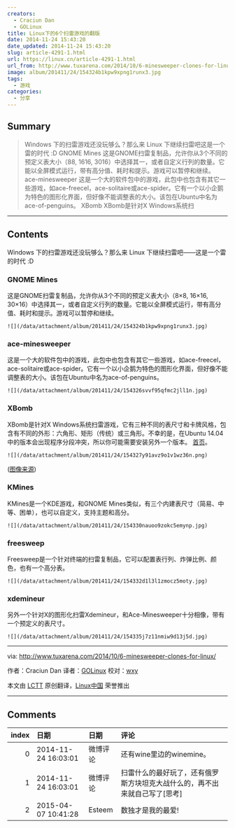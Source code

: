 ```yaml
---
creators:
  - Craciun Dan
  - GOLinux
title: Linux下的6个扫雷游戏的翻版
date: 2014-11-24 15:43:20
date_updated: 2014-11-24 15:43:20
slug: article-4291-1.html
url: https://linux.cn/article-4291-1.html
url_from: http://www.tuxarena.com/2014/10/6-minesweeper-clones-for-linux/
image: album/201411/24/154324b1kpw9xpng1runx3.jpg
tags:
  - 游戏
categories:
  - 分享
---
```


## Summary

> Windows 下的扫雷游戏还没玩够么？那么来 Linux 下继续扫雷吧这是一个雷的时代 :D GNOME Mines 这是GNOME扫雷复制品，允许你从3个不同的预定义表大小（88, 1616, 3016）中选择其一，或者自定义行列的数量。它能以全屏模式运行，带有高分值、耗时和提示。游戏可以暂停和继续。  ace-minesweeper 这是一个大的软件包中的游戏，此包中也包含有其它一些游戏，如ace-freecel，ace-solitaire或ace-spider。它有一个以小企鹅为特色的图形化界面，但好像不能调整表的大小。该包在Ubuntu中名为ace-of-penguins。  XBomb XBomb是针对X Windows系统扫

***

<!-- more -->

## Contents

Windows 下的扫雷游戏还没玩够么？那么来 Linux 下继续扫雷吧——这是一个雷的时代 :D

### GNOME Mines

这是GNOME扫雷复制品，允许你从3个不同的预定义表大小（8×8, 16×16, 30×16）中选择其一，或者自定义行列的数量。它能以全屏模式运行，带有高分值、耗时和提示。游戏可以暂停和继续。

`![](/data/attachment/album/201411/24/154324b1kpw9xpng1runx3.jpg)`

### ace-minesweeper

这是一个大的软件包中的游戏，此包中也包含有其它一些游戏，如ace-freecel，ace-solitaire或ace-spider。它有一个以小企鹅为特色的图形化界面，但好像不能调整表的大小。该包在Ubuntu中名为ace-of-penguins。

`![](/data/attachment/album/201411/24/154326svvf95qfmc2jll1n.jpg)`

### XBomb

XBomb是针对X Windows系统扫雷游戏，它有三种不同的表尺寸和卡牌风格，包含有不同的外形：六角形、矩形（传统）或三角形。不幸的是，在Ubuntu 14.04中的版本会出现程序分段冲突，所以你可能需要安装另外一个版本。 [首页](http://www.gedanken.org.uk/software/xbomb/)。

`![](/data/attachment/album/201411/24/154327y91avz9o1v1wz36n.png)`

([图像来源](http://www.gedanken.org.uk/software/xbomb/))

### KMines

KMines是一个KDE游戏，和GNOME Mines类似，有三个内建表尺寸（简易、中等、困单），也可以自定义，支持主题和高分。

`![](/data/attachment/album/201411/24/154330nauoo9zokc5emynp.jpg)`

### freesweep

Freesweep是一个针对终端的扫雷复制品，它可以配置表行列、炸弹比例、颜色，也有一个高分表。

`![](/data/attachment/album/201411/24/154332d1l3l1zmocz5moty.jpg)`

### xdemineur

另外一个针对X的图形化扫雷Xdemineur，和Ace-Minesweeper十分相像，带有一个预定义的表尺寸。

`![](/data/attachment/album/201411/24/154335j7z11nmiw9d13j5d.jpg)`

---

via: <http://www.tuxarena.com/2014/10/6-minesweeper-clones-for-linux/>

作者：Craciun Dan 译者：[GOLinux](https://github.com/GOLinux) 校对：[wxy](https://github.com/wxy)

本文由 [LCTT](https://github.com/LCTT/TranslateProject) 原创翻译，[Linux中国](https://linux.cn/) 荣誉推出

***

## Comments

|   index | 日期                | 日期     | 评论                                                                       |
|--------:|:--------------------|:---------|:---------------------------------------------------------------------------|
|       0 | 2014-11-24 16:03:01 | 微博评论 | 还有wine里边的winemine。                                                   |
|       1 | 2014-11-24 16:03:01 | 微博评论 | 扫雷什么的最好玩了，还有俄罗斯方块坦克大战什么的，再不出来就自己写了[思考] |
|       2 | 2015-04-07 10:41:28 | Esteem   | 数独才是我的最爱!                                                          |
